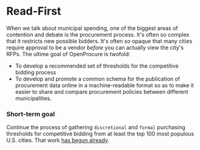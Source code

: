 # Read-First
When we talk about municipal spending, one of the biggest areas of contention and debate is the procurement process. It's often so complex that it restricts new possible bidders. It's often so opaque that many cities require approval to be a vendor *before* you can actually view the city's RFPs. The ultime goal of OpenProcure is twofold:
+ To develop a recommended set of thresholds for the competitive bidding process 
+ To develop and promote a common schema for the publication of procurement data online in a machine-readable format so as to make it easier to share and compare procurement policies between different municipalities.

### Short-term goal
Continue the process of gathering `discretional` and `formal` purchasing thresholds for competitive bidding from at least the top 100 most populous U.S. cities. That work [has begun already](http://openprocure.us). 

